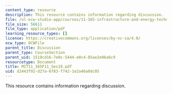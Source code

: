 ```yaml
---
content_type: resource
description: This resource contains information regarding discussion.
file: /ol-ocw-studio-app/courses/11-165-infrastructure-and-energy-technology-challenges-fall-2011/d2443f92d27a6f83f7421e2a46a0dc05_MIT11_165F11_Ses19.pdf
file_size: 56611
file_type: application/pdf
learning_resource_types: []
license: https://creativecommons.org/licenses/by-nc-sa/4.0/
ocw_type: OCWFile
parent_title: Discussion
parent_type: CourseSection
parent_uid: 1519cd16-7e0c-5444-e0c4-85ae2e06a6c9
resourcetype: Document
title: MIT11_165F11_Ses19.pdf
uid: d2443f92-d27a-6f83-f742-1e2a46a0dc05
---
```

This resource contains information regarding discussion.
